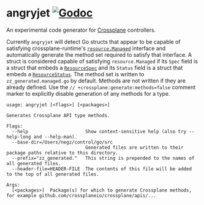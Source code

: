 # angryjet [![Godoc](https://img.shields.io/badge/godoc-reference-blue.svg)](https://godoc.org/github.com/negz/angryjet)

An experimental code generator for [Crossplane] controllers.

Currently `angryjet` will detect Go structs that appear to be capable of
satisfying crossplane-runtime's [`resource.Managed`] interface and automatically
generate the method set required to satisfy that interface. A struct is
considered capable of satisfying `resource.Managed` if its `Spec` field is a
struct that embeds a [`ResourceSpec`] and its `Status` field is a struct that
embeds a [`ResourceStatus`]. The method set is written to
`zz_generated.managed.go` by default. Methods are not written if they are
already defined. Use the `// +crossplane:generate:methods=false` comment marker
to explicitly disable generation of any methods for a type.

```console
usage: angryjet [<flags>] [<packages>]

Generates Crossplane API type methods.

Flags:
  --help                     Show context-sensitive help (also try --help-long and --help-man).
  --base-dir=/Users/negz/control/go/src  
                             Generated files are written to their package paths relative to this directory.
  --prefix="zz_generated."   This string is prepended to the names of all generated files.
  --header-file=HEADER-FILE  The contents of this file will be added to the top of all generated files.

Args:
  [<packages>]  Package(s) for which to generate Crossplane methods, for example github.com/crossplaneio/crossplane/apis/...
```

[Crossplane]: https://crossplane.io
[`resource.Managed`]: https://godoc.org/github.com/crossplaneio/crossplane-runtime/pkg/resource#Managed
[`ResourceSpec`]: https://godoc.org/github.com/crossplaneio/crossplane-runtime/apis/core/v1alpha1#ResourceSpec
[`ResourceStatus`]: https://godoc.org/github.com/crossplaneio/crossplane-runtime/apis/core/v1alpha1#ResourceStatus
